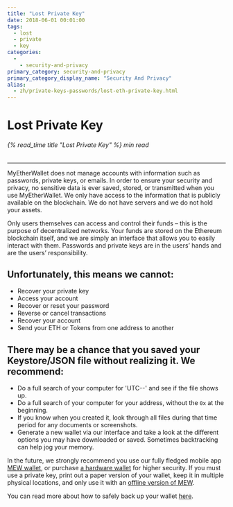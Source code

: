```yaml
---
title: "Lost Private Key"
date: 2018-06-01 00:01:00
tags:
  - lost
  - private
  - key
categories:
  - 
    - security-and-privacy
primary_category: security-and-privacy
primary_category_display_name: "Security And Privacy"
alias:
  - zh/private-keys-passwords/lost-eth-private-key.html
---
```


# **Lost Private Key**

###### {% read_time title "Lost Private Key" %} min read

* * *

MyEtherWallet does not manage accounts with information such as passwords, private keys, or emails. In order to ensure your security and privacy, no sensitive data is ever saved, stored, or transmitted when you use MyEtherWallet. We only have access to the information that is publicly available on the blockchain. We do not have servers and we do not hold your assets.

Only users themselves can access and control their funds – this is the purpose of decentralized networks. Your funds are stored on the Ethereum blockchain itself, and we are simply an interface that allows you to easily interact with them. Passwords and private keys are in the users’ hands and are the users’ responsibility.

## **Unfortunately, this means we cannot:**

-   Recover your private key
-   Access your account
-   Recover or reset your password
-   Reverse or cancel transactions
-   Recover your account
-   Send your ETH or Tokens from one address to another

## **There may be a chance that you saved your Keystore/JSON file without realizing it. We recommend:**

-   Do a full search of your computer for 'UTC--' and see if the file shows up.
-   Do a full search of your computer for your address, without the `0x` at the beginning.
-   If you know when you created it, look through all files during that time period for any documents or screenshots.
-   Generate a new wallet via our interface and take a look at the different options you may have downloaded or saved. Sometimes backtracking can help jog your memory.

In the future, we strongly recommend you use our fully fledged mobile app [MEW wallet](/@@@@@@/mewwallet/mewwallet-user-guide/), or purchase [a hardware wallet](/@@@@@@/hardware-wallets/using-ledger-with-mew/) for higher security. If you must use a private key, print out a paper version of your wallet, keep it in multiple physical locations, and only use it with an [offline version of MEW](/@@@@@@/offline/offline-mew-looks-weird/).

You can read more about how to safely back up your wallet [here](/@@@@@@/mewconnect/mewconnect-101-recover/).
